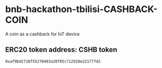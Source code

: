 # bnb-hackathon-tbilisi-CASHBACK-COIN

A coin as a cashback for IoT device

## ERC20 token address: CSHB token

`0xaf9bd2718f55278403a20f85c712928e221777d2`
